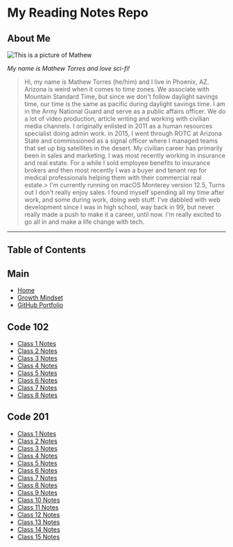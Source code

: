 # My Reading Notes Repo

## About Me

![This is a picture of Mathew](https://i.ibb.co/RYF2zv7/Mathew-Torres-web.jpg)

_My name is Mathew Torres and love sci-fi!_

> Hi, my name is Mathew Torres (he/him) and I live in Phoenix, AZ.  Arizona is weird when it comes to time zones.  We associate with Mountain Standard Time, but since we don't follow daylight savings time, our time is the same as pacific during daylight savings time.
> I am in the Army National Guard and serve as a public affairs officer. We do a lot of video production, article writing and working with civilian media channels. I originally enlisted in 2011 as a human resources specialist doing admin work. in 2015, I went through ROTC at Arizona State and commissioned as a signal officer where I managed teams that set up big satellites in the desert.
>My civilian career has primarily been in sales and marketing.  I was most recently working in insurance and real estate. For a while I sold employee benefits to insurance brokers and then most recently I was a buyer and tenant rep for medical professionals helping them with their commercial real estate.> I'm currently running on macOS Monterey version 12.5,
> Turns out I don't really enjoy sales.  I found myself spending all my time after work, and some during work, doing web stuff. I've dabbled with web development since I was in high school, way back in 99, but never really made a push to make it a career, until now.  I'm really excited to go all in and make a life change with tech.

***

## Table of Contents

## Main

- [Home](https://mtorres6739.github.io/reading-notes)
- [Growth Mindset](growthMindset)
- [GitHub Portfolio](https://github.com/mtorres6739)

## Code 102

- [Class 1 Notes](class1)
- [Class 2 Notes](class2)
- [Class 3 Notes](class3)
- [Class 4 Notes](class4)
- [Class 5 Notes](class5)
- [Class 6 Notes](class6)
- [Class 7 Notes](class7)
- [Class 8 Notes](class8)

## Code 201

- [Class 1 Notes](README)
- [Class 2 Notes](README)
- [Class 3 Notes](README)
- [Class 4 Notes](README)
- [Class 5 Notes](README)
- [Class 6 Notes](README)
- [Class 7 Notes](README)
- [Class 8 Notes](README)
- [Class 9 Notes](README)
- [Class 10 Notes](README)
- [Class 11 Notes](README)
- [Class 12 Notes](README)
- [Class 13 Notes](README)
- [Class 14 Notes](README)
- [Class 15 Notes](README)